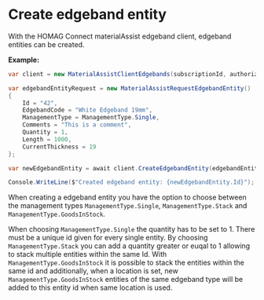# Create edgeband entity

With the HOMAG Connect materialAssist edgeband client, edgeband entities can be created. 

<strong>Example:</strong>

```csharp
var client = new MaterialAssistClientEdgebands(subscriptionId, authorizationKey);

var edgebandEntityRequest = new MaterialAssistRequestEdgebandEntity()
{
    Id = "42",
    EdgebandCode = "White Edgeband 19mm",
    ManagementType = ManagementType.Single,
    Comments = "This is a comment",
    Quantity = 1,
    Length = 1000,
    CurrentThickness = 19
};

var newEdgebandEntity = await client.CreateEdgebandEntity(edgebandEntityRequest);

Console.WriteLine($"Created edgeband entity: {newEdgebandEntity.Id}");
```
When creating a edgeband entity you have the option to choose between the management types `ManagementType.Single`, `ManagementType.Stack` and `ManagementType.GoodsInStock`. 

When choosing `ManagementType.Single` the quantity has to be set to 1. There must be a unique id given for every single entity. 
By choosing `ManagementType.Stack` you can add a quantity greater or euqal to 1 allowing to stack multiple entities within the same Id.
With `ManagementType.GoodsInStock` it is possible to stack the entities within the same id and additionally, when a location is set, new `ManagementType.GoodsInStock` entities of the same edgeband type will be added to this entity id when same location is used.
